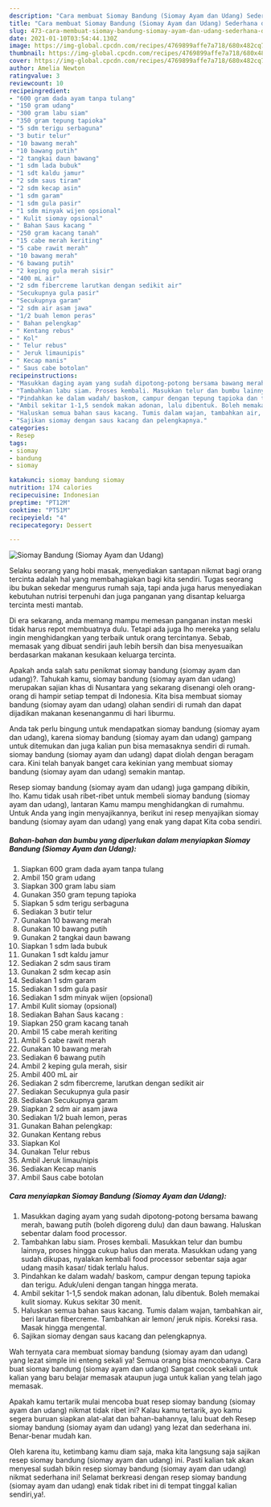 ```yaml
---
description: "Cara membuat Siomay Bandung (Siomay Ayam dan Udang) Sederhana dan Mudah Dibuat"
title: "Cara membuat Siomay Bandung (Siomay Ayam dan Udang) Sederhana dan Mudah Dibuat"
slug: 473-cara-membuat-siomay-bandung-siomay-ayam-dan-udang-sederhana-dan-mudah-dibuat
date: 2021-01-10T03:54:44.130Z
image: https://img-global.cpcdn.com/recipes/4769899affe7a718/680x482cq70/siomay-bandung-siomay-ayam-dan-udang-foto-resep-utama.jpg
thumbnail: https://img-global.cpcdn.com/recipes/4769899affe7a718/680x482cq70/siomay-bandung-siomay-ayam-dan-udang-foto-resep-utama.jpg
cover: https://img-global.cpcdn.com/recipes/4769899affe7a718/680x482cq70/siomay-bandung-siomay-ayam-dan-udang-foto-resep-utama.jpg
author: Amelia Newton
ratingvalue: 3
reviewcount: 10
recipeingredient:
- "600 gram dada ayam tanpa tulang"
- "150 gram udang"
- "300 gram labu siam"
- "350 gram tepung tapioka"
- "5 sdm terigu serbaguna"
- "3 butir telur"
- "10 bawang merah"
- "10 bawang putih"
- "2 tangkai daun bawang"
- "1 sdm lada bubuk"
- "1 sdt kaldu jamur"
- "2 sdm saus tiram"
- "2 sdm kecap asin"
- "1 sdm garam"
- "1 sdm gula pasir"
- "1 sdm minyak wijen opsional"
- " Kulit siomay opsional"
- " Bahan Saus kacang "
- "250 gram kacang tanah"
- "15 cabe merah keriting"
- "5 cabe rawit merah"
- "10 bawang merah"
- "6 bawang putih"
- "2 keping gula merah sisir"
- "400 mL air"
- "2 sdm fibercreme larutkan dengan sedikit air"
- "Secukupnya gula pasir"
- "Secukupnya garam"
- "2 sdm air asam jawa"
- "1/2 buah lemon peras"
- " Bahan pelengkap"
- " Kentang rebus"
- " Kol"
- " Telur rebus"
- " Jeruk limaunipis"
- " Kecap manis"
- " Saus cabe botolan"
recipeinstructions:
- "Masukkan daging ayam yang sudah dipotong-potong bersama bawang merah, bawang putih (boleh digoreng dulu) dan daun bawang. Haluskan sebentar dalam food processor."
- "Tambahkan labu siam. Proses kembali. Masukkan telur dan bumbu lainnya, proses hingga cukup halus dan merata. Masukkan udang yang sudah dikupas, nyalakan kembali food processor sebentar saja agar udang masih kasar/ tidak terlalu halus."
- "Pindahkan ke dalam wadah/ baskom, campur dengan tepung tapioka dan terigu. Aduk/uleni dengan tangan hingga merata."
- "Ambil sekitar 1-1,5 sendok makan adonan, lalu dibentuk. Boleh memakai kulit siomay. Kukus sekitar 30 menit."
- "Haluskan semua bahan saus kacang. Tumis dalam wajan, tambahkan air, beri larutan fibercreme. Tambahkan air lemon/ jeruk nipis. Koreksi rasa. Masak hingga mengental."
- "Sajikan siomay dengan saus kacang dan pelengkapnya."
categories:
- Resep
tags:
- siomay
- bandung
- siomay

katakunci: siomay bandung siomay 
nutrition: 174 calories
recipecuisine: Indonesian
preptime: "PT12M"
cooktime: "PT51M"
recipeyield: "4"
recipecategory: Dessert

---
```



![Siomay Bandung (Siomay Ayam dan Udang)](https://img-global.cpcdn.com/recipes/4769899affe7a718/680x482cq70/siomay-bandung-siomay-ayam-dan-udang-foto-resep-utama.jpg)

Selaku seorang yang hobi masak, menyediakan santapan nikmat bagi orang tercinta adalah hal yang membahagiakan bagi kita sendiri. Tugas seorang ibu bukan sekedar mengurus rumah saja, tapi anda juga harus menyediakan kebutuhan nutrisi terpenuhi dan juga panganan yang disantap keluarga tercinta mesti mantab.

Di era  sekarang, anda memang mampu memesan panganan instan meski tidak harus repot membuatnya dulu. Tetapi ada juga lho mereka yang selalu ingin menghidangkan yang terbaik untuk orang tercintanya. Sebab, memasak yang dibuat sendiri jauh lebih bersih dan bisa menyesuaikan berdasarkan makanan kesukaan keluarga tercinta. 



Apakah anda salah satu penikmat siomay bandung (siomay ayam dan udang)?. Tahukah kamu, siomay bandung (siomay ayam dan udang) merupakan sajian khas di Nusantara yang sekarang disenangi oleh orang-orang di hampir setiap tempat di Indonesia. Kita bisa membuat siomay bandung (siomay ayam dan udang) olahan sendiri di rumah dan dapat dijadikan makanan kesenanganmu di hari liburmu.

Anda tak perlu bingung untuk mendapatkan siomay bandung (siomay ayam dan udang), karena siomay bandung (siomay ayam dan udang) gampang untuk ditemukan dan juga kalian pun bisa memasaknya sendiri di rumah. siomay bandung (siomay ayam dan udang) dapat diolah dengan beragam cara. Kini telah banyak banget cara kekinian yang membuat siomay bandung (siomay ayam dan udang) semakin mantap.

Resep siomay bandung (siomay ayam dan udang) juga gampang dibikin, lho. Kamu tidak usah ribet-ribet untuk membeli siomay bandung (siomay ayam dan udang), lantaran Kamu mampu menghidangkan di rumahmu. Untuk Anda yang ingin menyajikannya, berikut ini resep menyajikan siomay bandung (siomay ayam dan udang) yang enak yang dapat Kita coba sendiri.

<!--inarticleads1-->

##### Bahan-bahan dan bumbu yang diperlukan dalam menyiapkan Siomay Bandung (Siomay Ayam dan Udang):

1. Siapkan 600 gram dada ayam tanpa tulang
1. Ambil 150 gram udang
1. Siapkan 300 gram labu siam
1. Gunakan 350 gram tepung tapioka
1. Siapkan 5 sdm terigu serbaguna
1. Sediakan 3 butir telur
1. Gunakan 10 bawang merah
1. Gunakan 10 bawang putih
1. Gunakan 2 tangkai daun bawang
1. Siapkan 1 sdm lada bubuk
1. Gunakan 1 sdt kaldu jamur
1. Sediakan 2 sdm saus tiram
1. Gunakan 2 sdm kecap asin
1. Sediakan 1 sdm garam
1. Sediakan 1 sdm gula pasir
1. Sediakan 1 sdm minyak wijen (opsional)
1. Ambil  Kulit siomay (opsional)
1. Sediakan  Bahan Saus kacang :
1. Siapkan 250 gram kacang tanah
1. Ambil 15 cabe merah keriting
1. Ambil 5 cabe rawit merah
1. Gunakan 10 bawang merah
1. Sediakan 6 bawang putih
1. Ambil 2 keping gula merah, sisir
1. Ambil 400 mL air
1. Sediakan 2 sdm fibercreme, larutkan dengan sedikit air
1. Sediakan Secukupnya gula pasir
1. Sediakan Secukupnya garam
1. Siapkan 2 sdm air asam jawa
1. Sediakan 1/2 buah lemon, peras
1. Gunakan  Bahan pelengkap:
1. Gunakan  Kentang rebus
1. Siapkan  Kol
1. Gunakan  Telur rebus
1. Ambil  Jeruk limau/nipis
1. Sediakan  Kecap manis
1. Ambil  Saus cabe botolan




<!--inarticleads2-->

##### Cara menyiapkan Siomay Bandung (Siomay Ayam dan Udang):

1. Masukkan daging ayam yang sudah dipotong-potong bersama bawang merah, bawang putih (boleh digoreng dulu) dan daun bawang. Haluskan sebentar dalam food processor.
1. Tambahkan labu siam. Proses kembali. Masukkan telur dan bumbu lainnya, proses hingga cukup halus dan merata. Masukkan udang yang sudah dikupas, nyalakan kembali food processor sebentar saja agar udang masih kasar/ tidak terlalu halus.
1. Pindahkan ke dalam wadah/ baskom, campur dengan tepung tapioka dan terigu. Aduk/uleni dengan tangan hingga merata.
1. Ambil sekitar 1-1,5 sendok makan adonan, lalu dibentuk. Boleh memakai kulit siomay. Kukus sekitar 30 menit.
1. Haluskan semua bahan saus kacang. Tumis dalam wajan, tambahkan air, beri larutan fibercreme. Tambahkan air lemon/ jeruk nipis. Koreksi rasa. Masak hingga mengental.
1. Sajikan siomay dengan saus kacang dan pelengkapnya.




Wah ternyata cara membuat siomay bandung (siomay ayam dan udang) yang lezat simple ini enteng sekali ya! Semua orang bisa mencobanya. Cara buat siomay bandung (siomay ayam dan udang) Sangat cocok sekali untuk kalian yang baru belajar memasak ataupun juga untuk kalian yang telah jago memasak.

Apakah kamu tertarik mulai mencoba buat resep siomay bandung (siomay ayam dan udang) nikmat tidak ribet ini? Kalau kamu tertarik, ayo kamu segera buruan siapkan alat-alat dan bahan-bahannya, lalu buat deh Resep siomay bandung (siomay ayam dan udang) yang lezat dan sederhana ini. Benar-benar mudah kan. 

Oleh karena itu, ketimbang kamu diam saja, maka kita langsung saja sajikan resep siomay bandung (siomay ayam dan udang) ini. Pasti kalian tak akan menyesal sudah bikin resep siomay bandung (siomay ayam dan udang) nikmat sederhana ini! Selamat berkreasi dengan resep siomay bandung (siomay ayam dan udang) enak tidak ribet ini di tempat tinggal kalian sendiri,ya!.

